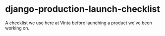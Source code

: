 # django-production-launch-checklist
A checklist we use here at Vinta before launching a product we've been working on. 
